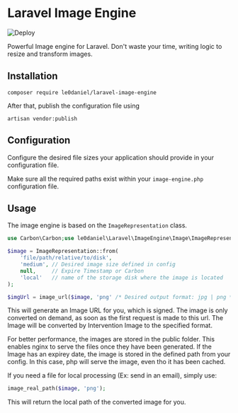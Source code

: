 # Laravel Image Engine

![Deploy](https://github.com/le0daniel/laravel-image-engine/workflows/Tests/badge.svg)

Powerful Image engine for Laravel. Don't waste your time, writing logic to resize and transform images.

## Installation
```
composer require le0daniel/laravel-image-engine
```
After that, publish the configuration file using
```
artisan vendor:publish
```

## Configuration

Configure the desired file sizes your application should provide in your configuration file.

Make sure all the required paths exist within your `image-engine.php` configuration file.

## Usage

The image engine is based on the `ImageRepresentation` class.
```php
use Carbon\Carbon;use le0daniel\Laravel\ImageEngine\Image\ImageRepresentation;

$image = ImageRepresentation::from(
    'file/path/relative/to/disk',
    'medium', // Desired image size defined in config
    null,     // Expire Timestamp or Carbon
    'local'   // name of the storage disk where the image is located
);

$imgUrl = image_url($image, 'png' /* Desired output format: jpg | png */);
```

This will generate an Image URL for you, which is signed. The image is only converted on demand, as soon as the first request is made to this url.
The Image will be converted by Intervention Image to the specified format.

For better performance, the images are stored in the public folder. This enables nginx to serve the files once they have been generated. If the Image has an expirey date, the image is stored in the defined path from your config. In this case, php will serve the image, even tho it has been cached.

If you need a file for local processing (Ex: send in an email), simply use:
```php
image_real_path($image, 'png');
```

This will return the local path of the converted image for you.

